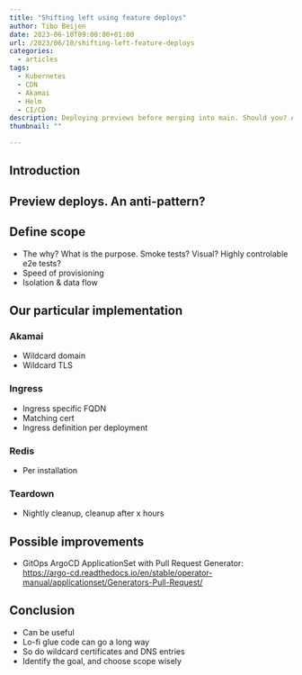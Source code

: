 ```yaml
---
title: "Shifting left using feature deploys"
author: Tibo Beijen
date: 2023-06-10T09:00:00+01:00
url: /2023/06/10/shifting-left-feature-deploys
categories:
  - articles
tags:
  - Kubernetes
  - CDN
  - Akamai
  - Helm
  - CI/CD
description: Deploying previews before merging into main. Should you? And if so, how would you?
thumbnail: ""

---
```

## Introduction

## Preview deploys. An anti-pattern?

## Define scope

* The why? What is the purpose. Smoke tests? Visual? Highly controlable e2e tests?
* Speed of provisioning
* Isolation & data flow

## Our particular implementation

### Akamai

* Wildcard domain
* Wildcard TLS

### Ingress

* Ingress specific FQDN
* Matching cert
* Ingress definition per deployment

### Redis 

* Per installation

### Teardown

* Nightly cleanup, cleanup after x hours

## Possible improvements

* GitOps ArgoCD ApplicationSet with Pull  Request Generator: https://argo-cd.readthedocs.io/en/stable/operator-manual/applicationset/Generators-Pull-Request/

## Conclusion

* Can be useful
* Lo-fi glue code can go a long way
* So do wildcard certificates and DNS entries
* Identify the goal, and choose scope wisely



